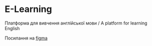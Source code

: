 # E-Learning

Платформа для вивчення англійської мови / A platform for learning English

Посилання на [figma](https://www.figma.com/file/DPS7Il9lDaFrqSEF6Gdc2W/E-Learning-Platform-(Community)?type=design&node-id=19-4202&mode=design&t=lljOq2xDyZJqSnIf-0)